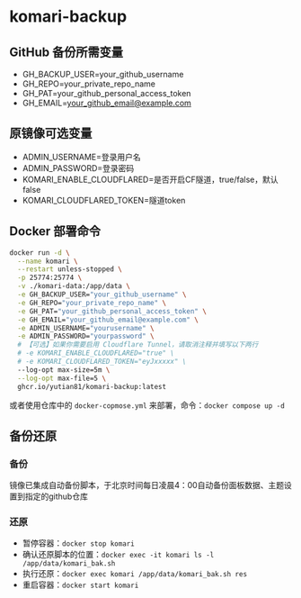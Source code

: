 # komari-backup

## GitHub 备份所需变量

- GH_BACKUP_USER=your_github_username 
- GH_REPO=your_private_repo_name 
- GH_PAT=your_github_personal_access_token 
- GH_EMAIL=your_github_email@example.com

## 原镜像可选变量

- ADMIN_USERNAME=登录用户名
- ADMIN_PASSWORD=登录密码
- KOMARI_ENABLE_CLOUDFLARED=是否开启CF隧道，true/false，默认 false
- KOMARI_CLOUDFLARED_TOKEN=隧道token

## Docker 部署命令

```bash
docker run -d \
  --name komari \
  --restart unless-stopped \
  -p 25774:25774 \
  -v ./komari-data:/app/data \
  -e GH_BACKUP_USER="your_github_username" \
  -e GH_REPO="your_private_repo_name" \
  -e GH_PAT="your_github_personal_access_token" \
  -e GH_EMAIL="your_github_email@example.com" \
  -e ADMIN_USERNAME="yourusername" \
  -e ADMIN_PASSWORD="yourpassword" \
  # 【可选】如果你需要启用 Cloudflare Tunnel，请取消注释并填写以下两行
  # -e KOMARI_ENABLE_CLOUDFLARED="true" \
  # -e KOMARI_CLOUDFLARED_TOKEN="eyJxxxxx" \
  --log-opt max-size=5m \
  --log-opt max-file=5 \
  ghcr.io/yutian81/komari-backup:latest
```

或者使用仓库中的 `docker-copmose.yml` 来部署，命令：`docker compose up -d`

## 备份还原

### 备份

镜像已集成自动备份脚本，于北京时间每日凌晨4：00自动备份面板数据、主题设置到指定的github仓库

### 还原

- 暂停容器：`docker stop komari`
- 确认还原脚本的位置：`docker exec -it komari ls -l /app/data/komari_bak.sh`
- 执行还原：`docker exec komari /app/data/komari_bak.sh res`
- 重启容器：`docker start komari`
